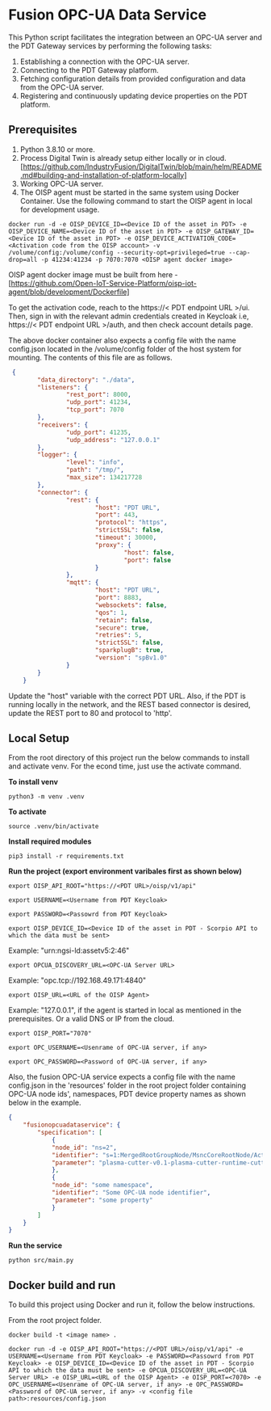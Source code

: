 # Fusion OPC-UA Data Service

This Python script facilitates the integration between an OPC-UA server and the PDT Gateway services by performing the following tasks:

1. Establishing a connection with the OPC-UA server.
2. Connecting to the PDT Gateway platform.
3. Fetching configuration details from provided configuration and data from the OPC-UA server.
4. Registering and continuously updating device properties on the PDT platform.

## Prerequisites

1. Python 3.8.10 or more.
2. Process Digital Twin is already setup either locally or in cloud. [https://github.com/IndustryFusion/DigitalTwin/blob/main/helm/README.md#building-and-installation-of-platform-locally]
3. Working OPC-UA server.
4. The OISP agent must be started in the same system using Docker Container. Use the following command to start the OISP agent in local for development usage.

`docker run -d -e OISP_DEVICE_ID=<Device ID of the asset in PDT> -e OISP_DEVICE_NAME=<Device ID of the asset in PDT> -e OISP_GATEWAY_ID=<Device ID of the asset in PDT> -e OISP_DEVICE_ACTIVATION_CODE=<Activation code from the OISP account> -v /volume/config:/volume/config --security-opt=privileged=true --cap-drop=all -p 41234:41234 -p 7070:7070 <OISP agent docker image>`

OISP agent docker image must be built from here - [https://github.com/Open-IoT-Service-Platform/oisp-iot-agent/blob/development/Dockerfile]

To get the activation code, reach to the https://< PDT endpoint URL >/ui. Then, sign in with the relevant admin  credentials created in Keycloak i.e, https://< PDT endpoint URL >/auth, and then check account details page.

The above docker container also expects a config file with the name config.json located in the /volume/config folder of the host system for mounting. The contents of this file are as follows.

```json
 {
        "data_directory": "./data",
        "listeners": {
                "rest_port": 8000,
                "udp_port": 41234,
                "tcp_port": 7070
        },
        "receivers": {
                "udp_port": 41235,
                "udp_address": "127.0.0.1"
        },
        "logger": {
                "level": "info",
                "path": "/tmp/",
                "max_size": 134217728
        },
        "connector": {
                "rest": {
                        "host": "PDT URL",
                        "port": 443,
                        "protocol": "https",
                        "strictSSL": false,
                        "timeout": 30000,
                        "proxy": {
                                "host": false,
                                "port": false
                        }
                },
                "mqtt": {
                        "host": "PDT URL",
                        "port": 8883,
                        "websockets": false,
                        "qos": 1,
                        "retain": false,
                        "secure": true,
                        "retries": 5,
                        "strictSSL": false,
                        "sparkplugB": true,
                        "version": "spBv1.0"        
                }
        }
    }
```

Update the "host" variable with the correct PDT URL. Also, if the PDT is running locally in the network, and the REST based connector is desired, update the REST port to 80 and protocol to 'http'.


## Local Setup

From the root directory of this project run the below commands to install and activate venv. For the econd time, just use the activate command.

**To install venv**

`python3 -m venv .venv`

**To activate**

`source .venv/bin/activate`

**Install required modules**

`pip3 install -r requirements.txt`

**Run the project (export environment varibales first as shown below)**

`export OISP_API_ROOT="https://<PDT URL>/oisp/v1/api"`

`export USERNAME=<Username from PDT Keycloak>`

`export PASSWORD=<Passowrd from PDT Keycloak>`

`export OISP_DEVICE_ID=<Device ID of the asset in PDT - Scorpio API to which the data must be sent>`

Example: "urn:ngsi-ld:assetv5:2:46"


`export OPCUA_DISCOVERY_URL=<OPC-UA Server URL>`

Example: "opc.tcp://192.168.49.171:4840"


`export OISP_URL=<URL of the OISP Agent>`

Example: "127.0.0.1", if the agent is started in local as mentioned in the prerequisites. Or a valid DNS or IP from the cloud.


`export OISP_PORT="7070"`

`export OPC_USERNAME=<Usenrame of OPC-UA server, if any>`

`export OPC_PASSWORD=<Password of OPC-UA server, if any>`

Also, the fusion OPC-UA service expects a config file with the name config.json in the 'resources' folder in the root project folder containing OPC-UA node ids', namespaces, PDT device property names as shown below in the example.

```json
{
    "fusionopcuadataservice": {
        "specification": [
            {
            "node_id": "ns=2",
            "identifier": "s=1:MergedRootGroupNode/MsncCoreRootNode/ActualStateOfCuttingMachine/ActualState?msnc.aSpd",
            "parameter": "plasma-cutter-v0.1-plasma-cutter-runtime-cutter-head-speed"
            },
            {
            "node_id": "some namespace",
            "identifier": "Some OPC-UA node identifier",
            "parameter": "some property"
            }
        ]
    }
}
```

**Run the service**

`python src/main.py`


## Docker build and run

To build this project using Docker and run it, follow the below instructions.

From the root project folder.

`docker build -t <image name> .`

`docker run -d -e OISP_API_ROOT="https://<PDT URL>/oisp/v1/api" -e USERNAME=<Username from PDT Keycloak> -e PASSWORD=<Passowrd from PDT Keycloak> -e OISP_DEVICE_ID=<Device ID of the asset in PDT - Scorpio API to which the data must be sent> -e OPCUA_DISCOVERY_URL=<OPC-UA Server URL> -e OISP_URL=<URL of the OISP Agent> -e OISP_PORT=<7070> -e OPC_USERNAME=<Usenrame of OPC-UA server, if any> -e OPC_PASSWORD=<Password of OPC-UA server, if any> -v <config file path>:resources/config.json`